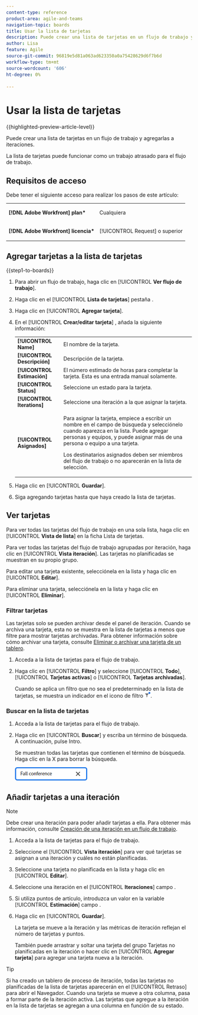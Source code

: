 ```yaml
---
content-type: reference
product-area: agile-and-teams
navigation-topic: boards
title: Usar la lista de tarjetas
description: Puede crear una lista de tarjetas en un flujo de trabajo y agregarlas a iteraciones.
author: Lisa
feature: Agile
source-git-commit: 96819e5d81a063ad623350a0a75428629d6f7b6d
workflow-type: tm+mt
source-wordcount: '606'
ht-degree: 0%

---
```


# Usar la lista de tarjetas

{{highlighted-preview-article-level}}

Puede crear una lista de tarjetas en un flujo de trabajo y agregarlas a iteraciones.

La lista de tarjetas puede funcionar como un trabajo atrasado para el flujo de trabajo.

## Requisitos de acceso

Debe tener el siguiente acceso para realizar los pasos de este artículo:

<table style="table-layout:auto"> 
 <col> 
 </col> 
 <col> 
 </col> 
 <tbody> 
  <tr> 
   <td role="rowheader"><strong>[!DNL Adobe Workfront] plan*</strong></td> 
   <td> <p>Cualquiera</p> </td> 
  </tr> 
  <tr> 
   <td role="rowheader"><strong>[!DNL Adobe Workfront] licencia*</strong></td> 
   <td> <p>[!UICONTROL Request] o superior</p> </td> 
  </tr> 
 </tbody> 
</table>

## Agregar tarjetas a la lista de tarjetas

{{step1-to-boards}}

1. Para abrir un flujo de trabajo, haga clic en [!UICONTROL **Ver flujo de trabajo**].
1. Haga clic en el [!UICONTROL **Lista de tarjetas**] pestaña .
1. Haga clic en [!UICONTROL **Agregar tarjeta**].
1. En el [!UICONTROL **Crear/editar tarjeta**] , añada la siguiente información:

   <table style="table-layout:auto"> 
    <tbody> 
     <tr> 
      <td><strong>[!UICONTROL Name]</strong></td> 
      <td>El nombre de la tarjeta.</td> 
     </tr> 
     <tr> 
      <td><strong>[!UICONTROL Descripción]</strong></td> 
      <td>Descripción de la tarjeta.</td> 
     </tr>
     <tr> 
      <td><strong>[!UICONTROL Estimación]</strong></td> 
      <td>El número estimado de horas para completar la tarjeta. Esta es una entrada manual solamente.</td> 
     </tr>
     <tr> 
      <td><strong>[!UICONTROL Status]</strong></td> 
      <td>Seleccione un estado para la tarjeta.</td> 
     </tr>
     <tr> 
      <td><strong>[!UICONTROL Iterations]</strong></td> 
      <td>Seleccione una iteración a la que asignar la tarjeta.</td> 
     </tr>
     <tr> 
      <td><strong>[!UICONTROL Asignados]</strong></td> 
      <td><p>Para asignar la tarjeta, empiece a escribir un nombre en el campo de búsqueda y selecciónelo cuando aparezca en la lista. Puede agregar personas y equipos, y puede asignar más de una persona o equipo a una tarjeta.</p><p>Los destinatarios asignados deben ser miembros del flujo de trabajo o no aparecerán en la lista de selección.</p></td> 
     </tr>
    </tbody> 
   </table>

1. Haga clic en [!UICONTROL **Guardar**].
1. Siga agregando tarjetas hasta que haya creado la lista de tarjetas.

## Ver tarjetas

Para ver todas las tarjetas del flujo de trabajo en una sola lista, haga clic en [!UICONTROL **Vista de lista**] en la ficha Lista de tarjetas.

Para ver todas las tarjetas del flujo de trabajo agrupadas por iteración, haga clic en [!UICONTROL **Vista iteración**]. Las tarjetas no planificadas se muestran en su propio grupo.

Para editar una tarjeta existente, selecciónela en la lista y haga clic en [!UICONTROL **Editar**].

Para eliminar una tarjeta, selecciónela en la lista y haga clic en [!UICONTROL **Eliminar**].

### Filtrar tarjetas

Las tarjetas solo se pueden archivar desde el panel de iteración. Cuando se archiva una tarjeta, esta no se muestra en la lista de tarjetas a menos que filtre para mostrar tarjetas archivadas. Para obtener información sobre cómo archivar una tarjeta, consulte [Eliminar o archivar una tarjeta de un tablero](/help/quicksilver/agile/get-started-with-boards/delete-board-items.md).

1. Acceda a la lista de tarjetas para el flujo de trabajo.
1. Haga clic en [!UICONTROL **Filtro**] y seleccione [!UICONTROL **Todo**], [!UICONTROL **Tarjetas activas**] o [!UICONTROL **Tarjetas archivadas**].

   Cuando se aplica un filtro que no sea el predeterminado en la lista de tarjetas, se muestra un indicador en el icono de filtro ![Filtro aplicado](assets/boards-filterapplied-30x30.png).

### Buscar en la lista de tarjetas

1. Acceda a la lista de tarjetas para el flujo de trabajo.
1. Haga clic en [!UICONTROL **Buscar**] y escriba un término de búsqueda. A continuación, pulse Intro.

   Se muestran todas las tarjetas que contienen el término de búsqueda.
Haga clic en la X para borrar la búsqueda.

   ![Buscar tarjetas en un tablero](assets/boards-searchbox.png)

## Añadir tarjetas a una iteración

>[!NOTE]
>
>Debe crear una iteración para poder añadir tarjetas a ella. Para obtener más información, consulte [Creación de una iteración en un flujo de trabajo](/help/quicksilver/agile/use-boards-agile-planning-tools/create-an-iteration-in-workstream.md).

1. Acceda a la lista de tarjetas para el flujo de trabajo.
1. Seleccione el [!UICONTROL **Vista iteración**] para ver qué tarjetas se asignan a una iteración y cuáles no están planificadas.
1. Seleccione una tarjeta no planificada en la lista y haga clic en [!UICONTROL **Editar**].
1. Seleccione una iteración en el [!UICONTROL **Iteraciones**] campo .
1. Si utiliza puntos de artículo, introduzca un valor en la variable [!UICONTROL **Estimación**] campo .
1. Haga clic en [!UICONTROL **Guardar**].

   La tarjeta se mueve a la iteración y las métricas de iteración reflejan el número de tarjetas y puntos.

   También puede arrastrar y soltar una tarjeta del grupo Tarjetas no planificadas en la iteración o hacer clic en [!UICONTROL **Agregar tarjeta**] para agregar una tarjeta nueva a la iteración.

>[!TIP]
>
>Si ha creado un tablero de proceso de iteración, todas las tarjetas no planificadas de la lista de tarjetas aparecerán en el [!UICONTROL Retraso] para abrir el Navegador. Cuando una tarjeta se mueve a otra columna, pasa a formar parte de la iteración activa. Las tarjetas que agregue a la iteración en la lista de tarjetas se agregan a una columna en función de su estado.

